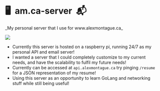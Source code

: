 <h1>🖥&nbsp;&nbsp;am.ca-server&nbsp;&nbsp;📬</h1>
_My personal server that I use for www.alexmontague.ca_

![](https://i.imgur.com/Xn3AuBS.jpg)

- Currently this server is hosted on a raspberry pi, running 24/7 as my personal API and email server!
- I wanted a server that I could completely customize to my current needs, and have the scalability to fulfil my future needs!
- Currently can be accessed at `api.alexmontague.ca` try pinging `/resume` for a JSON representation of my resume!
- Using this server as an opportunity to learn GoLang and networking stuff while still being useful!
